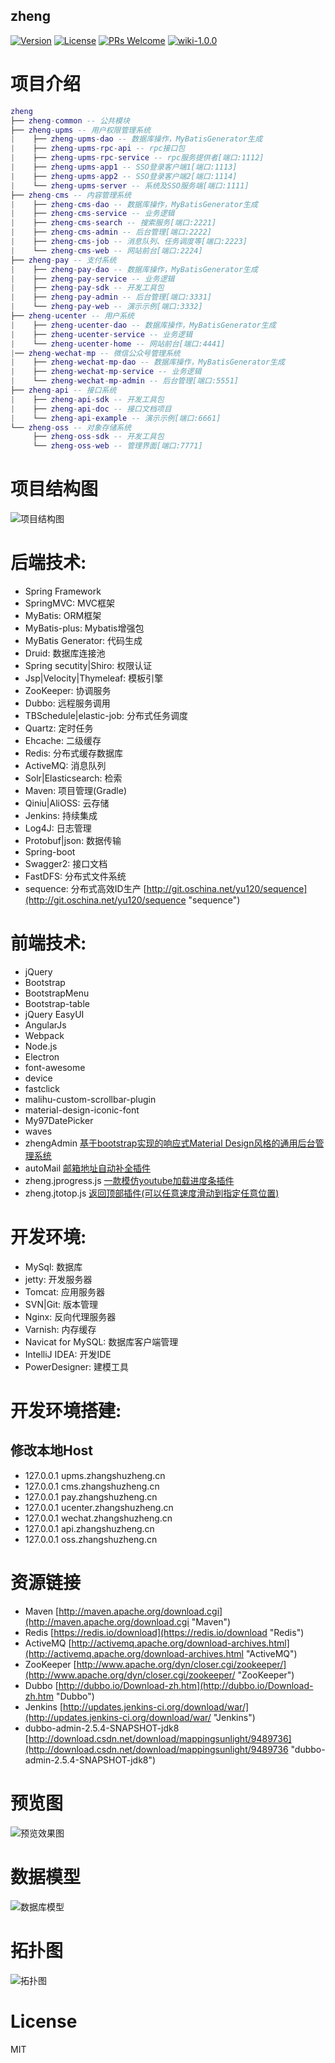 ## zheng
[![Version](https://img.shields.io/badge/version-1.0.0-green.svg)](https://github.com/shuzheng/zheng/)
[![License](https://img.shields.io/badge/license-MIT-blue.svg)](http://opensource.org/licenses/MIT)
[![PRs Welcome](https://img.shields.io/badge/PRs-welcome-brightgreen.svg)](https://github.com/shuzheng/zheng/pulls)
[![wiki-1.0.0](https://img.shields.io/badge/zheng-1.0.0-red.svg)](https://github.com/shuzheng/zheng/wiki)

# 项目介绍
``` lua
zheng
├── zheng-common -- 公共模块
├── zheng-upms -- 用户权限管理系统
|    ├── zheng-upms-dao -- 数据库操作，MyBatisGenerator生成
|    ├── zheng-upms-rpc-api -- rpc接口包
|    ├── zheng-upms-rpc-service -- rpc服务提供者[端口:1112]
|    ├── zheng-upms-app1 -- SSO登录客户端1[端口:1113]
|    ├── zheng-upms-app2 -- SSO登录客户端2[端口:1114]
|    └── zheng-upms-server -- 系统及SSO服务端[端口:1111]
├── zheng-cms -- 内容管理系统
|    ├── zheng-cms-dao -- 数据库操作，MyBatisGenerator生成
|    ├── zheng-cms-service -- 业务逻辑
|    ├── zheng-cms-search -- 搜索服务[端口:2221]
|    ├── zheng-cms-admin -- 后台管理[端口:2222]
|    ├── zheng-cms-job -- 消息队列、任务调度等[端口:2223]
|    └── zheng-cms-web -- 网站前台[端口:2224]
├── zheng-pay -- 支付系统
|    ├── zheng-pay-dao -- 数据库操作，MyBatisGenerator生成
|    ├── zheng-pay-service -- 业务逻辑
|    ├── zheng-pay-sdk -- 开发工具包
|    ├── zheng-pay-admin -- 后台管理[端口:3331]
|    └── zheng-pay-web -- 演示示例[端口:3332]
├── zheng-ucenter -- 用户系统
|    ├── zheng-ucenter-dao -- 数据库操作，MyBatisGenerator生成
|    ├── zheng-ucenter-service -- 业务逻辑
|    └── zheng-ucenter-home -- 网站前台[端口:4441]
|── zheng-wechat-mp -- 微信公众号管理系统
|    ├── zheng-wechat-mp-dao -- 数据库操作，MyBatisGenerator生成
|    ├── zheng-wechat-mp-service -- 业务逻辑
|    └── zheng-wechat-mp-admin -- 后台管理[端口:5551]
├── zheng-api -- 接口系统
|    ├── zheng-api-sdk -- 开发工具包
|    ├── zheng-api-doc -- 接口文档项目
|    └── zheng-api-example -- 演示示例[端口:6661]
└── zheng-oss -- 对象存储系统
     ├── zheng-oss-sdk -- 开发工具包
     └── zheng-oss-web -- 管理界面[端口:7771]
```

# 项目结构图
![项目结构图](project-bootstrap/project.png)

# 后端技术:
* Spring Framework
* SpringMVC: MVC框架
* MyBatis: ORM框架
* MyBatis-plus: Mybatis增强包
* MyBatis Generator: 代码生成
* Druid: 数据库连接池
* Spring secutity|Shiro: 权限认证
* Jsp|Velocity|Thymeleaf: 模板引擎
* ZooKeeper: 协调服务
* Dubbo: 远程服务调用
* TBSchedule|elastic-job: 分布式任务调度
* Quartz: 定时任务
* Ehcache: 二级缓存
* Redis: 分布式缓存数据库
* ActiveMQ: 消息队列
* Solr|Elasticsearch: 检索
* Maven: 项目管理(Gradle)
* Qiniu|AliOSS: 云存储
* Jenkins: 持续集成
* Log4J: 日志管理
* Protobuf|json: 数据传输 
* Spring-boot
* Swagger2: 接口文档
* FastDFS: 分布式文件系统
* sequence: 分布式高效ID生产 [http://git.oschina.net/yu120/sequence](http://git.oschina.net/yu120/sequence "sequence")

# 前端技术:
* jQuery
* Bootstrap
* BootstrapMenu
* Bootstrap-table
* jQuery EasyUI
* AngularJs
* Webpack
* Node.js
* Electron
* font-awesome
* device
* fastclick
* malihu-custom-scrollbar-plugin
* material-design-iconic-font
* My97DatePicker
* waves
* zhengAdmin [基于bootstrap实现的响应式Material Design风格的通用后台管理系统](https://github.com/shuzheng/zhengAdmin "zhengAdmin")
* autoMail [邮箱地址自动补全插件](https://github.com/shuzheng/autoMail "autoMail")
* zheng.jprogress.js [一款模仿youtube加载进度条插件](https://github.com/shuzheng/zheng.jprogress.js "zheng.jprogress.js")
* zheng.jtotop.js [返回顶部插件(可以任意速度滑动到指定任意位置)](https://github.com/shuzheng/zheng.jtotop.js "zheng.jtotop.js")

# 开发环境:
* MySql: 数据库
* jetty: 开发服务器
* Tomcat: 应用服务器
* SVN|Git: 版本管理
* Nginx: 反向代理服务器
* Varnish: 内存缓存
* Navicat for MySQL: 数据库客户端管理
* IntelliJ IDEA: 开发IDE
* PowerDesigner: 建模工具

# 开发环境搭建:
## 修改本地Host
* 127.0.0.1	upms.zhangshuzheng.cn
* 127.0.0.1	cms.zhangshuzheng.cn
* 127.0.0.1	pay.zhangshuzheng.cn
* 127.0.0.1	ucenter.zhangshuzheng.cn
* 127.0.0.1	wechat.zhangshuzheng.cn
* 127.0.0.1	api.zhangshuzheng.cn
* 127.0.0.1	oss.zhangshuzheng.cn

# 资源链接
* Maven [http://maven.apache.org/download.cgi](http://maven.apache.org/download.cgi "Maven")
* Redis [https://redis.io/download](https://redis.io/download "Redis")
* ActiveMQ [http://activemq.apache.org/download-archives.html](http://activemq.apache.org/download-archives.html "ActiveMQ")
* ZooKeeper [http://www.apache.org/dyn/closer.cgi/zookeeper/](http://www.apache.org/dyn/closer.cgi/zookeeper/ "ZooKeeper")
* Dubbo [http://dubbo.io/Download-zh.htm](http://dubbo.io/Download-zh.htm "Dubbo")
* Jenkins [http://updates.jenkins-ci.org/download/war/](http://updates.jenkins-ci.org/download/war/ "Jenkins")
* dubbo-admin-2.5.4-SNAPSHOT-jdk8 [http://download.csdn.net/download/mappingsunlight/9489736](http://download.csdn.net/download/mappingsunlight/9489736 "dubbo-admin-2.5.4-SNAPSHOT-jdk8")

# 预览图
![预览效果图](https://github.com/shuzheng/zhengAdmin/raw/master/src/images/zheng-upms-crud.png)

# 数据模型
![数据库模型](project-datamodel/zheng.png)

# 拓扑图
![拓扑图](project-bootstrap/distributedSystem.png)

# License
  MIT
